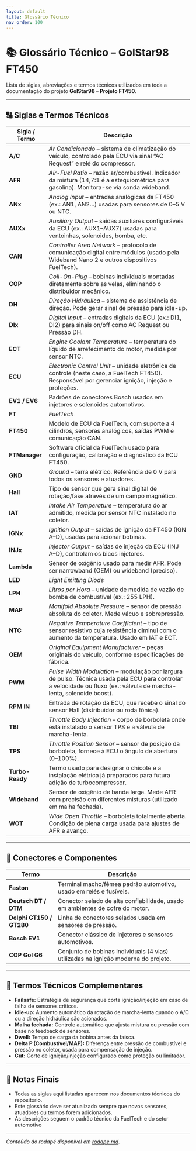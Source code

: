 ```yaml
---
layout: default
title: Glossário Técnico
nav_order: 100
---
```


# 📚 Glossário Técnico – GolStar98 FT450

Lista de siglas, abreviações e termos técnicos utilizados em toda a documentação do projeto **GolStar98 – Projeto FT450**.

---

## 🔠 Siglas e Termos Técnicos

| Sigla / Termo | Descrição |
|----------------|------------|
| **A/C** | *Ar Condicionado* – sistema de climatização do veículo, controlado pela ECU via sinal “AC Request” e relé do compressor. |
| **AFR** | *Air-Fuel Ratio* – razão ar/combustível. Indicador da mistura (14,7:1 é a estequiométrica para gasolina). Monitora-se via sonda wideband. |
| **ANx** | *Analog Input* – entradas analógicas da FT450 (ex.: AN1, AN2...) usadas para sensores de 0–5 V ou NTC. |
| **AUXx** | *Auxiliary Output* – saídas auxiliares configuráveis da ECU (ex.: AUX1–AUX7) usadas para ventoinhas, solenoides, bomba, etc. |
| **CAN** | *Controller Area Network* – protocolo de comunicação digital entre módulos (usado pela Wideband Nano 2 e outros dispositivos FuelTech). |
| **COP** | *Coil-On-Plug* – bobinas individuais montadas diretamente sobre as velas, eliminando o distribuidor mecânico. |
| **DH** | *Direção Hidráulica* – sistema de assistência de direção. Pode gerar sinal de pressão para idle-up. |
| **DIx** | *Digital Input* – entradas digitais da ECU (ex.: DI1, DI2) para sinais on/off como AC Request ou Pressão DH. |
| **ECT** | *Engine Coolant Temperature* – temperatura do líquido de arrefecimento do motor, medida por sensor NTC. |
| **ECU** | *Electronic Control Unit* – unidade eletrônica de controle (neste caso, a FuelTech FT450). Responsável por gerenciar ignição, injeção e proteções. |
| **EV1 / EV6** | Padrões de conectores Bosch usados em injetores e solenoides automotivos. |
| **FT** | *FuelTech* | Fabricante brasileira de ECUs e acessórios de gerenciamento eletrônico automotivo. |
| **FT450** | Modelo de ECU da FuelTech, com suporte a 4 cilindros, sensores analógicos, saídas PWM e comunicação CAN. |
| **FTManager** | Software oficial da FuelTech usado para configuração, calibração e diagnóstico da ECU FT450. |
| **GND** | *Ground* – terra elétrico. Referência de 0 V para todos os sensores e atuadores. |
| **Hall** | Tipo de sensor que gera sinal digital de rotação/fase através de um campo magnético. |
| **IAT** | *Intake Air Temperature* – temperatura do ar admitido, medida por sensor NTC instalado no coletor. |
| **IGNx** | *Ignition Output* – saídas de ignição da FT450 (IGN A–D), usadas para acionar bobinas. |
| **INJx** | *Injector Output* – saídas de injeção da ECU (INJ A–D), controlam os bicos injetores. |
| **Lambda** | Sensor de oxigênio usado para medir AFR. Pode ser narrowband (OEM) ou wideband (preciso). |
| **LED** | *Light Emitting Diode* | Indicadores luminosos usados na ECU e painéis. |
| **LPH** | *Litros por Hora* – unidade de medida de vazão de bomba de combustível (ex.: 255 LPH). |
| **MAP** | *Manifold Absolute Pressure* – sensor de pressão absoluta do coletor. Mede vácuo e sobrepressão. |
| **NTC** | *Negative Temperature Coefficient* – tipo de sensor resistivo cuja resistência diminui com o aumento da temperatura. Usado em IAT e ECT. |
| **OEM** | *Original Equipment Manufacturer* – peças originais do veículo, conforme especificações de fábrica. |
| **PWM** | *Pulse Width Modulation* – modulação por largura de pulso. Técnica usada pela ECU para controlar a velocidade ou fluxo (ex.: válvula de marcha-lenta, solenoide boost). |
| **RPM IN** | Entrada de rotação da ECU, que recebe o sinal do sensor Hall (distribuidor ou roda fônica). |
| **TBI** | *Throttle Body Injection* – corpo de borboleta onde está instalado o sensor TPS e a válvula de marcha-lenta. |
| **TPS** | *Throttle Position Sensor* – sensor de posição da borboleta, fornece à ECU o ângulo de abertura (0–100%). |
| **Turbo-Ready** | Termo usado para designar o chicote e a instalação elétrica já preparados para futura adição de turbocompressor. |
| **Wideband** | Sensor de oxigênio de banda larga. Mede AFR com precisão em diferentes misturas (utilizado em malha fechada). |
| **WOT** | *Wide Open Throttle* – borboleta totalmente aberta. Condição de plena carga usada para ajustes de AFR e avanço. |

---

## 🧰 Conectores e Componentes

| Termo | Descrição |
|--------|------------|
| **Faston** | Terminal macho/fêmea padrão automotivo, usado em relés e fusíveis. |
| **Deutsch DT / DTM** | Conector selado de alta confiabilidade, usado em ambientes de cofre do motor. |
| **Delphi GT150 / GT280** | Linha de conectores selados usada em sensores de pressão. |
| **Bosch EV1** | Conector clássico de injetores e sensores automotivos. |
| **COP Gol G6** | Conjunto de bobinas individuais (4 vias) utilizadas na ignição moderna do projeto. |

---

## 🧠 Termos Técnicos Complementares

- **Failsafe:** Estratégia de segurança que corta ignição/injeção em caso de falha de sensores críticos.  
- **Idle-up:** Aumento automático da rotação de marcha-lenta quando o A/C ou a direção hidráulica são acionados.  
- **Malha fechada:** Controle automático que ajusta mistura ou pressão com base no feedback de sensores.  
- **Dwell:** Tempo de carga da bobina antes da faísca.  
- **Delta P (Combustível/MAP):** Diferença entre pressão de combustível e pressão no coletor, usada para compensação de injeção.  
- **Cut:** Corte de ignição/injeção configurado como proteção ou limitador.  

---

## 🧠 Notas Finais

- Todas as siglas aqui listadas aparecem nos documentos técnicos do repositório.  
- Este glossário deve ser atualizado sempre que novos sensores, atuadores ou termos forem adicionados.  
- As descrições seguem o padrão técnico da FuelTech e do setor automotivo

---

_Conteúdo do rodapé disponível em [rodape.md](rodape.md)._
